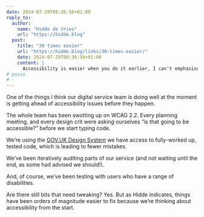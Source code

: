 ```yaml
---
date: 2024-07-29T08:36:56+01:00
reply_to:
  author:
    name: "Hidde de Vries"
    url: "https://hidde.blog"
  post:
    title: "30 times easier"
    url: "https://hidde.blog/links/30-times-easier/"
    date: 2024-07-29T08:36:56+01:00
    content: |
      Accessibility is easier when you do it earlier, I can't emphasise that enough.
# posse
# -
---
```


One of the things I think our digital service team is doing well at the moment is getting ahead of accessibility issues before they happen.

The whole team has been swotting up on WCAG 2.2. Every planning meeting, and every design crit were asking ourselves “is that going to be accessible?” before we start typing code. 

We’re using the [GOV.UK Design System](https://design-system.service.gov.uk) we have access to fully-worked up, tested code, which is leading to fewer mistakes.

We’ve been iteratively auditing parts of our service (and not waiting until the end, as some had advised we should!).

And, of course, we’ve been testing with users who have a range of disabilities.

Are there still bits that need tweaking? Yes. But as Hidde indicates, things have been orders of magnitude easier to fix because we’re thinking about accessibility from the start.
